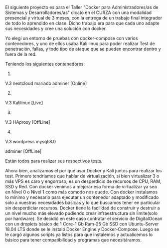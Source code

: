 El siguiente proyecto es para el Taller "Docker para Administradores/as de Sistemas y Desarrolladores/as" dicato en el CURZA con una modalidad presencial y virtual de 3 meses, con la entrega de un trabajo final integrador de todo lo aprendido en clase.
Dicho trabajo era para que cada uno adapte sus necesidades y cree una solución con docker.

Yo elegí un entorno de pruebas con docker-compose con varios contenedores, y uno de ellos usaba Kali linux para poder realizar Test de penetración, fallas, y todo tipo de ataque que se pueden encontrar dentro y fuera de la red.

Teniendo los siguientes contenedores:

1)
V.3
nextcloud
mariadb
adminer
[Online]

2)
V.3
Kalilinux
[Live]

3)
V.3
HAproxy
[OffLine]

4)
V.3
wordpress
mysql:8.0

adminer
[OffLine]

Están todos para realizar sus respectivos tests.

Ahora bien, analizamos el por qué usar Docker y Kali juntos para realizar los test.
Primero tendríamos que hablar de virtualización, si bien virtualizar 3 o más VPS es caro y engorroso, es un desperdicio de recursos de CPU, RAM, SSD y Red. Con docker venimos a mejorar esa forma de virtualizar ya sea en Nivel 0 o Nivel 1 como más cómodo nos quede.
Con docker instalamos lo mínimo y necesario para ejecutar un contenedor adaptado y modificado solo a nuestras necesidades básicas y lo que buscamos tener en particular sin desperdiciar recursos.
Docker tiene la facilidad de construir y destruir a un nivel mucho más elevado pudiendo crear infraestructura sin limite(solo por hardware).
Se decidió en este caso contratar el servicio de DigitalOcean con un droplets básico de 1 Core-1 Gb Ram-25 Gb SSD con Ubuntu-Server 18.04 LTS donde se le instaló Docker Engine y Docker-Compose.
Luego se le cargó algunos scripts ya listos para que instalemos y actualicemos lo básico para tener compatibilidad y programas que necesitáramos.

